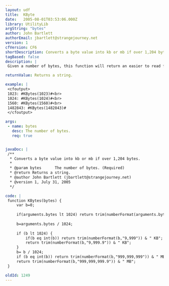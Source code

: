 ```yaml
---
layout: udf
title:  KByte
date:   2005-08-01T03:53:06.000Z
library: UtilityLib
argString: "bytes"
author: John Bartlett
authorEmail: jbartlett@strangejourney.net
version: 1
cfVersion: CF6
shortDescription: Converts a byte value into kb or mb if over 1,204 bytes.
tagBased: false
description: |
 Given a number of bytes, this function will return an easier to read formatted value.  For example, &quot;10&quot; would return &quot;10 bytes&quot;, &quot;1024&quot; would return &quot;1 KB&quot;, &quot;1560&quot; would return &quot;1.5 KB&quot;.

returnValue: Returns a string.

example: |
 <cfoutput>
 1023: #KBytes(1023)#<br>
 1024: #KBytes(1024)#<br>
 1560: #KBytes(1560)#<br>
 1482843: #KBytes(1482843)#
 </cfoutput>

args:
 - name: bytes
   desc: The number of bytes.
   req: true


javaDoc: |
 /**
  * Converts a byte value into kb or mb if over 1,204 bytes.
  * 
  * @param bytes      The number of bytes. (Required)
  * @return Returns a string. 
  * @author John Bartlett (jbartlett@strangejourney.net) 
  * @version 1, July 31, 2005 
  */

code: |
 function KBytes(bytes) {
     var b=0;
 
     if(arguments.bytes lt 1024) return trim(numberFormat(arguments.bytes,"9,999")) & " bytes";
     
     b=arguments.bytes / 1024;
     
     if (b lt 1024) {
         if(b eq int(b)) return trim(numberFormat(b,"9,999")) & " KB";
         return trim(numberFormat(b,"9,999.9")) & " KB";
     }
     b= b / 1024;
     if (b eq int(b)) return trim(numberFormat(b,"999,999,999")) & " MB";
     return trim(numberFormat(b,"999,999,999.9")) & " MB";
 }

oldId: 1249
---
```


